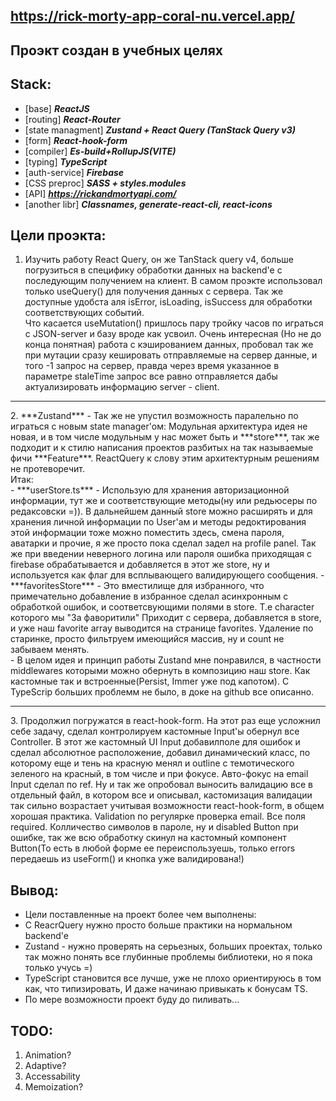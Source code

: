## https://rick-morty-app-coral-nu.vercel.app/
## Проэкт создан в учебных целях

## Stack:
- [base] ***ReactJS***
- [routing] ***React-Router***
- [state managment] ***Zustand + React Query (TanStack Query v3)***
- [form] ***React-hook-form***
- [compiler] ***Es-build+RollupJS(VITE)***
- [typing] ***TypeScript***
- [auth-service] ***Firebase***
- [CSS preproc] ***SASS + styles.modules***
- [API] ***https://rickandmortyapi.com/***
- [another libr] ***Classnames, generate-react-cli, react-icons***

## Цели проэкта:

1. Изучить работу React Query, он же TanStack query v4, больше погрузиться в специфику обработки данных на backend'e с последующим получением на клиент. В самом проэкте использовал только useQuery() для получения данных с сервера. Так же доступные удобста аля isError, isLoading, isSuccess для обработки соответствующих событий. <br> Что касается useMutation() пришлось пару тройку часов по играться с JSON-server и базу вроде как усвоил. Очень интересная (Но не до конца понятная) работа с кэшированием данных, пробовал так же при мутации сразу кешировать отправляемые на сервер данные, и того -1 запрос на сервер, правда через время указанное в параметре staleTime запрос все равно отправляется дабы актуализировать информацию server - client.
<hr>
2. ***Zustand*** - Так же не упустил возможность паралельно по играться с новым state manager'ом:
Модульная архитектура идея не новая, и в том числе модульным у нас может быть и ***store***, так же подходит и к стилю написания проектов разбитых на так называемые фичи ***Feature***. ReactQuery к слову этим архитектурным решениям не протеворечит. <br>
Итак: <br>
  - ***userStore.ts*** - Использую для хранения авторизационной информации, тут же и соответствующие методы(ну или редьюсеры по редаксовски =)). В дальнейшем данный store можно расширять и для хранения личной информации по User'aм и методы редоктирования этой информации тоже можно поместить здесь, смена пароля, аватарки и прочие, я же просто пока сделал задел на profile panel.
Так же при введении неверного логина или пароля ошибка приходящая с firebase обрабатывается и добавляется в этот же store, ну и используется как флаг для всплывающего валидирующего сообщения. 
  - ***favoritesStore*** - Это вместилище для избранного, что примечательно добавление в избранное сделал асинхронным с обработкой ошибок, и соответсвующими полями в store. Т.е character которого мы "За фаворитили" Приходит с сервера, добавляется в store, и уже наш favorite array выводится на странице favorites. Удаление по старинке, просто фильтруем имеющийся массив, ну и count не забываем менять.  <br>
  - В целом идея и принцип работы Zustand мне понравился, в частности middlewares которыми можно обернуть в композицию наш store. Как кастомные так и встроенные(Persist, Immer уже под капотом). С TypeScrip больших проблемм не было, в доке на github все описанно. 
<hr>
3. Продолжил погружатся в react-hook-form. На этот раз еще усложнил себе задачу, сделал контролируем кастомные Input'ы обернул все Controller. В этот же кастомный UI Input добавилполе для ошибок и сделал абсолютное расположение, добавил динамический класс, по которому еще и тень на красную менял и outline c темотического зеленого на красный, в том числе и при фокусе. 
Авто-фокус на email Input сделал по ref. Ну и так же опробовал выносить валидацию все в отдельный файл, в котором все и описывал, кастомизация валидации так сильно возрастает учитывая возможности react-hook-form, в общем хорошая практика. Validation по регулярке проверка email. Все поля required. Колличество символов в пароле, ну и disabled Button при ошибке, так же всю обработку скинул на кастомный компонент Button(То есть в любой форме ее переиспользуешь, только errors передаешь из useForm() и кнопка уже валидирована!)


## Вывод:
- Цели поставленные на проект более чем выполнены:
- C ReacrQuery нужно просто больше практики на нормальном backend'e
- Zustand - нужно проверять на серьезных, больших проектах, только так можно понять все глубинные проблемы библиотеки, но я пока только учусь =) 
- TypeScript становится все лучше, уже не плохо ориентируюсь в том как, что типизировать, И даже начинаю привыкать к бонусам TS.
- По мере возможности проект буду до пиливать...

## TODO:
1. Animation?
2. Adaptive?
3. Accessability
4. Memoization?
